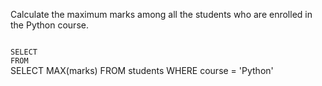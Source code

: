 Calculate the maximum marks among all the students who are enrolled in the Python course.



<codeblock language="sql" dbName="students1.db" type="exercise" testMode="fixedInput">
<code>
SELECT
FROM
</code>

<solution>
SELECT MAX(marks)
FROM students
WHERE course = 'Python'
</solution>
</codeblock>